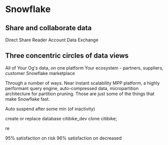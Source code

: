 # Snowflake

## Share and collaborate data
Direct Share
Reader Account
Data Exchange

## Three concentric circles of data views
All of Your Og's data, on one platform
Your ecosystem - partners, suppliers, customer
Snowflake marketplace


Through a number of ways. Near instant scalability MPP platform, a highly performant query engine, auto-compressed data, micropartition architecture for partition pruning. Those are just some of the things that make Snowflake fast.

Auto suspend after some min (of inactivity)


create or replace database citibike_dev clone citibike;

re

95% satisfaction on risk
96% satisfaction on decreased
